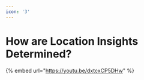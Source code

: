 ```yaml
---
icon: '3'
---
```


# How are Location Insights Determined?

{% embed url="https://youtu.be/dxtcxCP5DHw" %}
